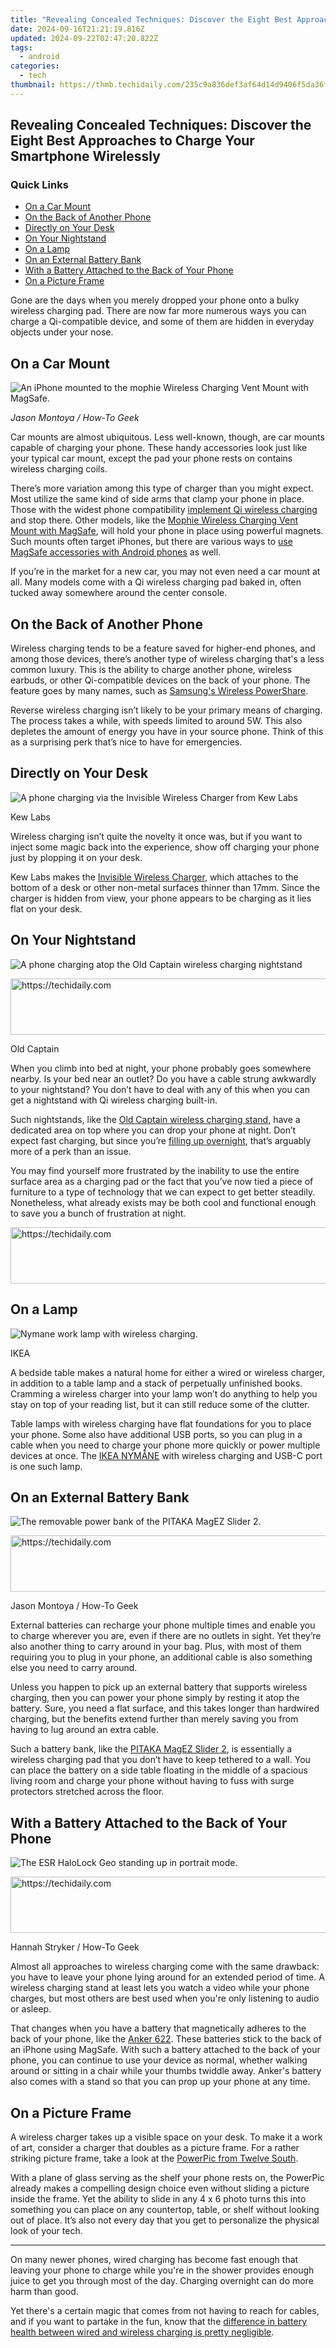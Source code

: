 ```yaml
---
title: "Revealing Concealed Techniques: Discover the Eight Best Approaches to Charge Your Smartphone Wirelessly"
date: 2024-09-16T21:21:19.816Z
updated: 2024-09-22T02:47:20.822Z
tags:
  - android
categories:
  - tech
thumbnail: https://thmb.techidaily.com/235c9a836def3af64d14d9406f5da36fac525d1a6b5286ab03fa2d909747fb1b.jpg
---
```


## Revealing Concealed Techniques: Discover the Eight Best Approaches to Charge Your Smartphone Wirelessly

### Quick Links

* [On a Car Mount](https://twitter-videos.techidaily.com/twitter-archive-mastery-a-guide-to-gif-download-success-for-2024/)
* [On the Back of Another Phone](https://digital-screen-recording.techidaily.com/2024-approved-the-ultimate-rankings-best-9-web-based-mic-capture-options/)
* [Directly on Your Desk](https://bypass-frp.techidaily.com/in-2024-latest-guide-how-to-bypass-itel-s23plus-frp-without-computer-by-drfone-android/)
* [On Your Nightstand](https://video-screen-grab.techidaily.com/screensnipers-digest-the-ultimate-2023-software-roundup-for-2024/)
* [On a Lamp](https://youtube-zero.techidaily.com/tional-gaming-content-on-youtube-for-2024/)
* [On an External Battery Bank](https://extra-resources.techidaily.com/updated-boost-your-files-future-with-these-20-best-in-class-no-cost-services/)
* [With a Battery Attached to the Back of Your Phone](https://buynow-tips.techidaily.com/revolutionizing-your-streaming-experience-chromecast-with-google-tv-unveiled-rethink-firetv/)
* [On a Picture Frame](https://iphone-transfer.techidaily.com/in-2024-iphone-transfer-transfer-contact-from-apple-iphone-12-to-iphone-without-icloud-drfone-by-drfone-transfer-from-ios/)

 Gone are the days when you merely dropped your phone onto a bulky wireless charging pad. There are now far more numerous ways you can charge a Qi-compatible device, and some of them are hidden in everyday objects under your nose.

##  On a Car Mount

![An iPhone mounted to the mophie Wireless Charging Vent Mount with MagSafe.](https://static1.howtogeekimages.com/wordpress/wp-content/uploads/2023/06/an-iphone-on-the-mophie-wireless-charging-vent-mount-with-magsafe-2-2jpg_52972406668_o.jpg) 

_Jason Montoya / How-To Geek_

 Car mounts are almost ubiquitous. Less well-known, though, are car mounts capable of charging your phone. These handy accessories look just like your typical car mount, except the pad your phone rests on contains wireless charging coils.

 There’s more variation among this type of charger than you might expect. Most utilize the same kind of side arms that clamp your phone in place. Those with the widest phone compatibility [implement Qi wireless charging](https://smart-video-creator.techidaily.com/updated-2024-approved-mac-users-download-vllo-and-find-alternative-solutions/) and stop there. Other models, like the [Mophie Wireless Charging Vent Mount with MagSafe](https://facebook-record-videos.techidaily.com/new-the-gamers-roadmap-navigating-a-successful-youtube-channel/), will hold your phone in place using powerful magnets. Such mounts often target iPhones, but there are various ways to [use MagSafe accessories with Android phones](https://article-tips.techidaily.com/accelerate-audio-playback-on-spotify-safely-and-effectively/) as well.

 If you’re in the market for a new car, you may not even need a car mount at all. Many models come with a Qi wireless charging pad baked in, often tucked away somewhere around the center console.

##  On the Back of Another Phone

 Wireless charging tends to be a feature saved for higher-end phones, and among those devices, there’s another type of wireless charging that's a less common luxury. This is the ability to charge another phone, wireless earbuds, or other Qi-compatible devices on the back of your phone. The feature goes by many names, such as [Samsung's Wireless PowerShare](https://twitter-videos.techidaily.com/updated-tweetvidtowebm-easy-streaming-tools-for-2024/).

 Reverse wireless charging isn’t likely to be your primary means of charging. The process takes a while, with speeds limited to around 5W. This also depletes the amount of energy you have in your source phone. Think of this as a surprising perk that’s nice to have for emergencies.

##  Directly on Your Desk

![A phone charging via the Invisible Wireless Charger from Kew Labs](https://static1.howtogeekimages.com/wordpress/wp-content/uploads/2024/02/kew-labs-invisible-wireless-charger.jpg) 

Kew Labs

 Wireless charging isn’t quite the novelty it once was, but if you want to inject some magic back into the experience, show off charging your phone just by plopping it on your desk.

 Kew Labs makes the [Invisible Wireless Charger](https://www.kewlabstech.com/product/uts-1-invisible-wireless-charger/), which attaches to the bottom of a desk or other non-metal surfaces thinner than 17mm. Since the charger is hidden from view, your phone appears to be charging as it lies flat on your desk.

##  On Your Nightstand

![A phone charging atop the Old Captain wireless charging nightstand](https://static1.howtogeekimages.com/wordpress/wp-content/uploads/2024/02/old-captain-wireless-charging-nightstand.jpg) 

<!-- affiliate ads begin -->
<a href="https://aligracehair.sjv.io/c/5597632/1896510/19272" target="_top" id="1896510">
  <img src="//a.impactradius-go.com/display-ad/19272-1896510" border="0" alt="https://techidaily.com" width="728" height="90"/>
</a>
<img height="0" width="0" src="https://aligracehair.sjv.io/i/5597632/1896510/19272" style="position:absolute;visibility:hidden;" border="0" />
<!-- affiliate ads end -->

Old Captain

 When you climb into bed at night, your phone probably goes somewhere nearby. Is your bed near an outlet? Do you have a cable strung awkwardly to your nightstand? You don’t have to deal with any of this when you can get a nightstand with Qi wireless charging built-in.

 Such nightstands, like the [Old Captain wireless charging stand](https://www.amazon.com/OLDCAPTAIN-Nightstands-Wireless-Charging-Nightstand/dp/B09QC2MRJ5?tag=hotoge-20&ascsubtag=UUhtgUeUpU2001889&asc%5Frefurl=https%3A%2F%2Fwww.howtogeek.com%2Fhidden-ways-to-wirelessly-charge-your-phone%2F&asc%5Fcampaign=Evergreen), have a dedicated area on top where you can drop your phone at night. Don’t expect fast charging, but since you’re [filling up overnight](https://fox-helps.techidaily.com/new-effortless-time-lapse-videos-with-samsung-tech-for-2024/), that’s arguably more of a perk than an issue.

 You may find yourself more frustrated by the inability to use the entire surface area as a charging pad or the fact that you’ve now tied a piece of furniture to a type of technology that we can expect to get better steadily. Nonetheless, what already exists may be both cool and functional enough to save you a bunch of frustration at night.

<!-- affiliate ads begin -->
<a href="https://appsumo.8odi.net/c/5597632/2075462/7443" target="_top" id="2075462">
  <img src="//a.impactradius-go.com/display-ad/7443-2075462" border="0" alt="https://techidaily.com" width="728" height="90"/>
</a>
<img height="0" width="0" src="https://appsumo.8odi.net/i/5597632/2075462/7443" style="position:absolute;visibility:hidden;" border="0" />
<!-- affiliate ads end -->

##  On a Lamp

![Nymane work lamp with wireless charging.](https://static1.howtogeekimages.com/wordpress/wp-content/uploads/2024/02/nymane-work-lamp-with-wireless-charging.jpg) 

IKEA

 A bedside table makes a natural home for either a wired or wireless charger, in addition to a table lamp and a stack of perpetually unfinished books. Cramming a wireless charger into your lamp won’t do anything to help you stay on top of your reading list, but it can still reduce some of the clutter.

 Table lamps with wireless charging have flat foundations for you to place your phone. Some also have additional USB ports, so you can plug in a cable when you need to charge your phone more quickly or power multiple devices at once. The [IKEA NYMÅNE](https://www.ikea.com/us/en/p/nymane-work-lamp-with-wireless-charging-white-40448611/) with wireless charging and USB-C port is one such lamp.

##  On an External Battery Bank

![The removable power bank of the PITAKA MagEZ Slider 2.](https://static1.howtogeekimages.com/wordpress/wp-content/uploads/2023/06/the-magsafe-battery-pack-of-the-pitaka-magez-slider-2-removed-and-charging-an-iphone-1jpg_52972308140_o.jpg) 

<!-- affiliate ads begin -->
<a href="https://appsumo.8odi.net/c/5597632/2094422/7443" target="_top" id="2094422">
  <img src="//a.impactradius-go.com/display-ad/7443-2094422" border="0" alt="https://techidaily.com" width="728" height="90"/>
</a>
<img height="0" width="0" src="https://appsumo.8odi.net/i/5597632/2094422/7443" style="position:absolute;visibility:hidden;" border="0" />
<!-- affiliate ads end -->

Jason Montoya / How-To Geek

 External batteries can recharge your phone multiple times and enable you to charge wherever you are, even if there are no outlets in sight. Yet they’re also another thing to carry around in your bag. Plus, with most of them requiring you to plug in your phone, an additional cable is also something else you need to carry around.

 Unless you happen to pick up an external battery that supports wireless charging, then you can power your phone simply by resting it atop the battery. Sure, you need a flat surface, and this takes longer than hardwired charging, but the benefits extend further than merely saving you from having to lug around an extra cable.

 Such a battery bank, like the [PITAKA MagEZ Slider 2](https://eaxpv-info.techidaily.com/new-2024-approved-how-to-produce-high-impact-low-cost-youtube-ads/), is essentially a wireless charging pad that you don’t have to keep tethered to a wall. You can place the battery on a side table floating in the middle of a spacious living room and charge your phone without having to fuss with surge protectors stretched across the floor.

##  With a Battery Attached to the Back of Your Phone

![The ESR HaloLock Geo standing up in portrait mode.](https://static1.howtogeekimages.com/wordpress/wp-content/uploads/2023/04/using-esr-halolock-geo-wallet-as-phone-standjpg_52747670119_o.jpg) 

<!-- affiliate ads begin -->
<a href="https://appsumo.8odi.net/c/5597632/2111994/7443" target="_top" id="2111994">
  <img src="//a.impactradius-go.com/display-ad/7443-2111994" border="0" alt="https://techidaily.com" width="728" height="90"/>
</a>
<img height="0" width="0" src="https://appsumo.8odi.net/i/5597632/2111994/7443" style="position:absolute;visibility:hidden;" border="0" />
<!-- affiliate ads end -->

Hannah Stryker / How-To Geek

 Almost all approaches to wireless charging come with the same drawback: you have to leave your phone lying around for an extended period of time. A wireless charging stand at least lets you watch a video while your phone charges, but most others are best used when you're only listening to audio or asleep.

 That changes when you have a battery that magnetically adheres to the back of your phone, like the [Anker 622](https://www.anker.com/products/a1611?variant=40941875200150). These batteries stick to the back of an iPhone using MagSafe. With such a battery attached to the back of your phone, you can continue to use your device as normal, whether walking around or sitting in a chair while your thumbs twiddle away. Anker's battery also comes with a stand so that you can prop up your phone at any time.

##  On a Picture Frame

 A wireless charger takes up a visible space on your desk. To make it a work of art, consider a charger that doubles as a picture frame. For a rather striking picture frame, take a look at the [PowerPic from Twelve South](https://amazon.com/dp/B09FYKBBSF?tag=hotoge-20&ascsubtag=UUhtgUeUpU2001889&asc%5Frefurl=https%3A%2F%2Fwww.howtogeek.com%2Fhidden-ways-to-wirelessly-charge-your-phone%2F&asc%5Fcampaign=Evergreen).

 With a plane of glass serving as the shelf your phone rests on, the PowerPic already makes a compelling design choice even without sliding a picture inside the frame. Yet the ability to slide in any 4 x 6 photo turns this into something you can place on any countertop, table, or shelf without looking out of place. It’s also not every day that you get to personalize the physical look of your tech.

---

 On many newer phones, wired charging has become fast enough that leaving your phone to charge while you're in the shower provides enough juice to get you through most of the day. Charging overnight can do more harm than good.

 Yet there's a certain magic that comes from not having to reach for cables, and if you want to partake in the fun, know that the [difference in battery health between wired and wireless charging is pretty negligible](https://extra-support.techidaily.com/in-2024-navigating-the-shift-turning-srt-into-subc/).

<ins class="adsbygoogle"
     style="display:block"
     data-ad-format="autorelaxed"
     data-ad-client="ca-pub-7571918770474297"
     data-ad-slot="1223367746"></ins>

<ins class="adsbygoogle"
     style="display:block"
     data-ad-client="ca-pub-7571918770474297"
     data-ad-slot="8358498916"
     data-ad-format="auto"
     data-full-width-responsive="true"></ins>



